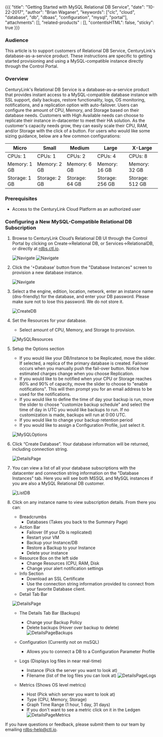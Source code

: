 {{{
  "title": "Getting Started with MySQL Relational DB Service",
  "date": "10-22-2017",
  "author": "Brian Waganer",
  "keywords": ["clc", "cloud", "database", "db", "dbaas", "configuration", "mysql", "portal"],
  "attachments": [],
  "related-products" : [],
  "contentIsHTML": false,
  "sticky": true
}}}

### Audience
This article is to support customers of Relational DB Service, CenturyLink's database-as-a-service product.  These instructions are specific to getting started provisioning and using a MySQL-compatible instance directly through the Control Portal.

### Overview
CenturyLink's Relational DB Service is a database-as-a-service product that provides instant access to a MySQL-compatible database instance with SSL support, daily backups, restore functionality, logs, OS monitoring, notifications, and a replication option with auto-failover. Users can configure the amount of CPU, Memory, and Storage based on their database needs. Customers with High Available needs can choose to replicate their instance in-datacenter to meet their HA solution. As the customer's capacity needs grow, they can easily scale their CPU, RAM, and/or Storage with the click of a button.
For users who would like some sizing guidance, below are a few common configurations:

**Micro**|**Small**|**Medium**|**Large**|**X-Large**
-----------|-----------|--------------|------------ |------------
CPUs: 1       |CPUs: 1      |CPUs: 2       |CPUs: 4         |CPUs: 8
Memory: 1 GB  |Memory: 2 GB |Memory: 6 GB  |Memory: 16 GB   |Memory: 32 GB
Storage: 1 GB |Storage: 2 GB|Storage: 64 GB|Storage: 256 GB |Storage: 512 GB

### Prerequisites
* Access to the CenturyLink Cloud Platform as an authorized user

### Configuring a New MySQL-Compatible Relational DB Subscription
1. Browse to CenturyLink Cloud’s Relational DB UI through the Control Portal by clicking on Create->Relational DB, or Services->RelationalDB, or directly at [rdbs.ctl.io](https://rdbs.ctl.io).

   ![Navigate](../images/rdbs/rdbs-navigate-to-create-page.png)
   ![Navigate](../images/rdbs/rdbs-navigate-to-summary-page.png)

2. Click the '+Database' button from the "Database Instances" screen to provision a new database instance.

   ![Navigate](../images/rdbs/rdbs-navigate-to-create-db-page.png)

3. Select a the engine, edition, location, network, enter an instance name (dns-friendly) for the database, and enter your DB password.  Please make sure not to lose this password.  We do not store it.

   ![CreateDB](../images/rdbs/rdbs-create-mysql-db-section.png)

4. Set the Resources for your database.
   * Select amount of CPU, Memory, and Storage to provision.

   ![MySQLResources](../images/rdbs/rdbs-create-mysql-resources-section.png)

5. Setup the Options section
   * If you would like your DB/Instance to be Replicated, move the slider. If selected, a replica of the primary database is created. Failover occurs when you manually push the fail-over button. Notice how estimated charges change when you choose Replication.
   * If you would like to be notified when your CPU or Storage reaches 80% and 90% of capacity, move the slider to choose to "enable notifications".  This will then prompt you for an email address to be used for the notifications.
   * If you would like to define the time of day your backup is run, move the slider to choose "customize backup schedule" and select the time of day in UTC you would like backups to run. If no customization is made, backups will run at 0:00 UTC.
   * If you would like to change your backup retention period
   * If you would like to assign a Configuration Profile, just select it.

   ![MySQLOptions](../images/rdbs/rdbs-create-mysql-options-section.png)

6. Click “Create Database”. Your database information will be returned, including connection string.

   ![DetailsPage](../images/rdbs/rdbs-db-details-page-overview-mysql.png)

7. You can view a list of all your database subscriptions with the datacenter and connection string information on the "Database Instances" tab.  Here you will see both MSSQL and MySQL instances if you are also a MySQL Relational DB customer.

   ![ListDB](../images/rdbs/rdbs-dblist2.png)

8. Click on any instance name to view subscription details. From there you can:
   * Breadcrumbs
     * Databases (Takes you back to the Summary Page)
   * Action Bar
     * Failover (If your Db is replicated)
     * Restart your VM
     * Backup your Instance/DB
     * Restore a Backup to your Instance
     * Delete your instance
   * Resource Box on the left side
     * Change Resources (CPU, RAM, Disk
     * Change your alert notification settings
   * Info Section
     * Download an SSL Certificate
     * Use the connection string information provided to connect from your favorite Database client.
   * Detail Tab Bar

   ![DetailsPage](../images/rdbs/rdbs-db-details-page-overview-mysql.png)

     * The Details Tab Bar (Backups)
        * Change your Backup Policy
        * Delete backups (Hover over backup to delete)
        ![DetailsPageBackups](../images/rdbs/rdbs-db-details-page-backups.png)

     * Configuration (Currently not on msSQL)
        * Allows you to connect a DB to a Configuration Parameter Profile

     * Logs (Displays log files in near real-time)
        * Instance (Pick the server you want to look at)
        * Filename (list of the log files you can look at)
        ![DetailsPageLogs](../images/rdbs/rdbs-db-details-page-logs.png)

     * Metrics (Shows OS level metrics)
        * Host (Pick which server you want to look at)
        * Type (CPU, Memory, Storage)
        * Graph Time Range (1 hour, 1 day, 31 days)
        * If you don't want to see a metric click on it in the Ledgen
        ![DetailsPageMetrics](../images/rdbs/rdbs-db-details-page-metrics2.png)


If you have questions or feedback, please submit them to our team by emailing <a href="mailto:rdbs-help@ctl.io">rdbs-help@ctl.io</a>.
